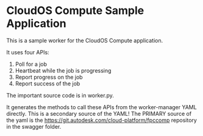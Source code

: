 # CloudOS Compute Sample Application

This is a sample worker for the CloudOS Compute application.

It uses four APIs:

1.  Poll for a job
2.  Heartbeat while the job is progressing
3.  Report progress on the job
4.  Report success of the job

The important source code is in worker.py.

It generates the methods to call these APIs from the worker-manager YAML directly. This is a secondary source of the YAML!
The PRIMARY source of the yaml is the <https://git.autodesk.com/cloud-platform/fpccomp> repository in the swagger folder.
